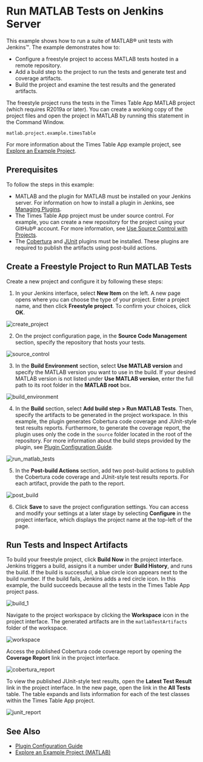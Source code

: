 # Run MATLAB Tests on Jenkins Server
This example shows how to run a suite of MATLAB&reg; unit tests with Jenkins&trade;. The example demonstrates how to:

* Configure a freestyle project to access MATLAB tests hosted in a remote repository.
* Add a build step to the project to run the tests and generate test and coverage artifacts.
* Build the project and examine the test results and the generated artifacts.

The freestyle project runs the tests in the Times Table App MATLAB project (which requires R2019a or later). You can create a working copy of the project files and open the project in MATLAB by running this statement in the Command Window.

```
matlab.project.example.timesTable
```

For more information about the Times Table App example project, see [Explore an Example Project](https://www.mathworks.com/help/matlab/matlab_prog/explore-an-example-project.html).

## Prerequisites
To follow the steps in this example:

* MATLAB and the plugin for MATLAB must be installed on your Jenkins server. For information on how to install a plugin in Jenkins, see [Managing Plugins](https://jenkins.io/doc/book/managing/plugins/).
* The Times Table App project must be under source control. For example, you can create a new repository for the project using your GitHub&reg; account. For more information, see [Use Source Control with Projects](https://www.mathworks.com/help/matlab/matlab_prog/use-source-control-with-projects.html).
* The [Cobertura](https://plugins.jenkins.io/cobertura) and [JUnit](https://plugins.jenkins.io/junit) plugins must be installed. These plugins are required to publish the artifacts using post-build actions. 

## Create a Freestyle Project to Run MATLAB Tests
Create a new project and configure it by following these steps:
1. In your Jenkins interface, select **New Item** on the left. A new page opens where you can choose the type of your project. Enter a project name, and then click **Freestyle project**. To confirm your choices, click **OK**.

![create_project](https://user-images.githubusercontent.com/48831250/105080784-520e6480-5a5f-11eb-9218-4d43013e2850.png)

2. On the project configuration page, in the **Source Code Management** section, specify the repository that hosts your tests.

![source_control](https://user-images.githubusercontent.com/48831250/94478391-37a73700-01a1-11eb-9f89-a5a71413baf0.png)

3. In the **Build Environment** section, select **Use MATLAB version** and specify the MATLAB version you want to use in the build. If your desired MATLAB version is not listed under **Use MATLAB version**, enter the full path to its root folder in the **MATLAB root** box. 

![build_environment](https://user-images.githubusercontent.com/48831250/105091260-943ea280-5a6d-11eb-8d11-48747df7ec32.png)

4. In the **Build** section, select **Add build step > Run MATLAB Tests**. Then, specify the artifacts to be generated in the project workspace. In this example, the plugin generates Cobertura code coverage and JUnit-style test results reports. Furthermore, to generate the coverage report, the plugin uses only the code in the `source` folder located in the root of the repository. For more information about the build steps provided by the plugin, see [Plugin Configuration Guide](../CONFIGDOC.md).

![run_matlab_tests](https://user-images.githubusercontent.com/48831250/105909903-2149a480-5ff6-11eb-81f1-c3b44e9b17d1.png)

5. In the **Post-build Actions** section, add two post-build actions to publish the Cobertura code coverage and JUnit-style test results reports. For each artifact, provide the path to the report.

![post_build](https://user-images.githubusercontent.com/48831250/105082096-14aad680-5a61-11eb-9868-68d018199f9d.png)

6. Click **Save** to save the project configuration settings. You can access and modify your settings at a later stage by selecting **Configure** in the project interface, which displays the project name at the top-left of the page.

## Run Tests and Inspect Artifacts
To build your freestyle project, click **Build Now** in the project interface. Jenkins triggers a build, assigns it a number under **Build History**, and runs the build. If the build is successful, a blue circle icon appears next to the build number. If the build fails, Jenkins adds a red circle icon. In this example, the build succeeds because all the tests in the Times Table App project pass.

![build_1](https://user-images.githubusercontent.com/48831250/105084788-dca59280-5a64-11eb-858d-664a5727a947.png)

Navigate to the project workspace by clicking the **Workspace** icon in the project interface. The generated artifacts are in the `matlabTestArtifacts` folder of the workspace.

![workspace](https://user-images.githubusercontent.com/48831250/105085419-b46a6380-5a65-11eb-8d46-747dd23291bf.png)

Access the published Cobertura code coverage report by opening the **Coverage Report** link in the project interface.

![cobertura_report](https://user-images.githubusercontent.com/48831250/105085331-9ac91c00-5a65-11eb-9628-efbf70520489.png)

To view the published JUnit-style test results, open the **Latest Test Result** link in the project interface. In the new page, open the link in the **All Tests** table. The table expands and lists information for each of the test classes within the Times Table App project.  

![junit_report](https://user-images.githubusercontent.com/48831250/105088211-956dd080-5a69-11eb-931c-aef201eb9dbe.png)

## See Also
* [Plugin Configuration Guide](../CONFIGDOC.md)<br/>
* [Explore an Example Project (MATLAB)](https://www.mathworks.com/help/matlab/matlab_prog/explore-an-example-project.html)
